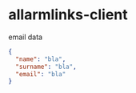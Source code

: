 # allarmlinks-client

email data

```json
{
  "name": "bla",
  "surname": "bla",
  "email": "bla"
}
```
